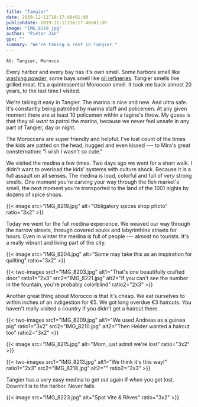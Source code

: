 ```yaml
---
title: "Tangier"
date: 2019-12-11T18:17:48+01:00
publishdate: 2019-12-11T18:17:48+01:00
image: "IMG_8219.jpg"
author: "Pieter Jan"
gpx: ""
summary: "We're taking a rest in Tangier."
---
```


`At: Tangier, Morocco`

Every harbor and every bay has it's own smell. Some harbors smell like [washing powder](/captains-log/2019-10-23-nightly-joyride), some bays smell like [oil refineries](/captains-log/2019-11-25-fishy-business). Tangier smells like grilled meat. It's a quintessential Moroccon smell. It took me back almost 20 years, to the last time I visited.

We're taking it easy in Tangier. The marina is nice and new. And ultra safe. It's constantly being patrolled by marina staff and policemen. At any given moment there are at least 10 policemen within a tagine's throw. My guess is that they all _want_ to patrol the marina, because we never feel unsafe in any part of Tangier, day or night.

The Moroccans are super friendly and helpful. I've lost count of the times the kids are patted on the head, hugged and even kissed --- to Mira's great consternation: "I wish I wasn't so cute."

We visited the medina a few times. Two days ago we went for a short walk. I didn't want to overload the kids' systems with culture shock. Because it is a full assault on all senses. The medina is loud, colorful and full of _very_ strong smells. One moment you're carving your way through the fish market's smell, the next moment you're transported to the land of the 1001 nights by dozens of spice shops.

{{< image src="IMG_8219.jpg" alt="Obligatory spices shop photo" ratio="3x2" >}}

Today we went for the full medina experience. We weaved our way through the narrow streets, through covered souks and labyrinthine streets for hours. Even in winter the medina is full of people --- almost no tourists. It's a really vibrant and living part of the city.

{{< image src="IMG_8204.jpg" alt="Some may take this as an inspiration for quilting" ratio="3x2" >}}

{{< two-images src1="IMG_8203.jpg" alt1="That's one beautifully crafted door" ratio1="2x3" src2="IMG_8221.jpg" alt2="If you can't see the number in the fountain, you're probably colorblind" ratio2="2x3" >}}

Another great thing about Morocco is that it's cheap. We eat ourselves to within inches of an indigestion for €5. We got long overdue €3 haircuts. You haven't really visited a country if you didn't get a haircut there.

{{< two-images src1="IMG_8209.jpg" alt1="We used Andreas as a guinea pig" ratio1="3x2" src2="IMG_8210.jpg" alt2="Then Helder wanted a haircut too" ratio2="3x2" >}}

{{< image src="IMG_8215.jpg" alt="Mom, just admit we're lost" ratio="3x2" >}}

{{< two-images src1="IMG_8213.jpg" alt1="We think it's this way!" ratio1="2x3" src2="IMG_8218.jpg" alt2="" ratio2="2x3" >}}

Tangier has a very easy medina to get out again ~~if~~ _when_ you get lost. Downhill is to the harbor. Never fails.

{{< image src="IMG_8223.jpg" alt="Spot Vite & Rêves" ratio="3x2" >}}
